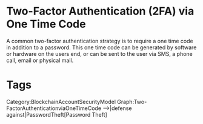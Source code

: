 # Two-Factor Authentication (2FA) via One Time Code

A common two-factor authentication strategy is to require a one time code in addition to a password. This one time code can be generated by software or hardware on the users end, or can be sent to the user via SMS, a phone call, email or physical mail.

# Tags

Category:BlockchainAccountSecurityModel
Graph:Two-FactorAuthenticationviaOneTimeCode -->|defense against|PasswordTheft[Password Theft]
